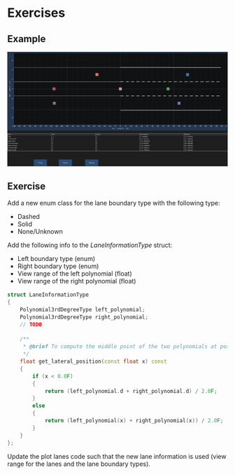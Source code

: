 # Exercises

## Example

![Example](./media/Lanes.gif)

## Exercise

Add a new enum class for the lane boundary type with the following type:

- Dashed
- Solid
- None/Unknown

Add the following info to the *LaneInformationType* struct:

- Left boundary type (enum)
- Right boundary type (enum)
- View range of the left polynomial (float)
- View range of the right polynomial (float)

```cpp
struct LaneInformationType
{
    Polynomial3rdDegreeType left_polynomial;
    Polynomial3rdDegreeType right_polynomial;
    // TODO

    /**
     * @brief To compute the middle point of the two polynomials at pos. x
     */
    float get_lateral_position(const float x) const
    {
        if (x < 0.0F)
        {
            return (left_polynomial.d + right_polynomial.d) / 2.0F;
        }
        else
        {
            return (left_polynomial(x) + right_polynomial(x)) / 2.0F;
        }
    }
};
```

Update the plot lanes code such that the new lane information is used (view range for the lanes and the lane boundary types).
